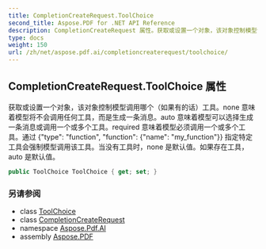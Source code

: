 ```yaml
---
title: CompletionCreateRequest.ToolChoice
second_title: Aspose.PDF for .NET API Reference
description: CompletionCreateRequest 属性。获取或设置一个对象，该对象控制模型调用哪个工具（如果有的话）。none 意味着模型将不会调用任何工具，而是生成一条消息。auto 意味着模型可以选择生成一条消息或调用一个或多个工具。required 意味着模型必须调用一个或多个工具。通过 {"type": "function", "function": {"name": "my_function"}} 指定特定工具会强制模型调用该工具。当没有工具时，none 是默认值。如果存在工具，auto 是默认值。
type: docs
weight: 150
url: /zh/net/aspose.pdf.ai/completioncreaterequest/toolchoice/
---
```

## CompletionCreateRequest.ToolChoice 属性

获取或设置一个对象，该对象控制模型调用哪个（如果有的话）工具。none 意味着模型将不会调用任何工具，而是生成一条消息。auto 意味着模型可以选择生成一条消息或调用一个或多个工具。required 意味着模型必须调用一个或多个工具。通过 {"type": "function", "function": {"name": "my_function"}} 指定特定工具会强制模型调用该工具。当没有工具时，none 是默认值。如果存在工具，auto 是默认值。

```csharp
public ToolChoice ToolChoice { get; set; }
```

### 另请参阅

* class [ToolChoice](../../toolchoice/)
* class [CompletionCreateRequest](../)
* namespace [Aspose.Pdf.AI](../../../aspose.pdf.ai/)
* assembly [Aspose.PDF](../../../)